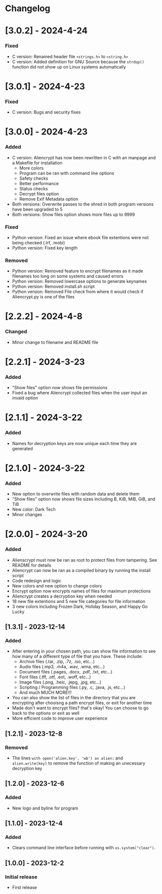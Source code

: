 # Changelog

# [3.0.2] - 2024-4-24
### Fixed
- C version: Renamed header file ```<strings.h>``` to ```<string.h>```
- C version: Added definition for GNU Source because the ```strdup()``` function did not show up on Linux systems automatically

# [3.0.1] - 2024-4-23
### Fixed
- C version: Bugs and security fixes

# [3.0.0] - 2024-4-23
### Added
- C version: Aliencrypt has now been rewritten in C with an manpage and a Makefile for installation
  * More colors
  * Program can be ran with command line options
  * Safety checks
  * Better performance
  * Status checks
  * Decrypt files option
  * Remove Exif Metadata option
- Both versions: Overwrite passes to the shred in both program versions have been upgraded to 5
- Both versions: Show files option shows more files up to 9999

### Fixed
- Python version: Fixed an issue where ebook file extentions were not being checked (.lrf, .mobi)
- Python version: Fixed key length

### Removed
- Python version: Removed feature to encrypt filenames as it made filenames too long on some systems and caused errors
- Python version: Removed lowercase options to generate keynames
- Python version: Removed install.sh script
- Python version: Removed File check from where it would check if Aliencrypt.py is one of the files

# [2.2.2] - 2024-4-8
### Changed
- Minor change to filename and README file

# [2.2.1] - 2024-3-23
### Added
- "Show files" option now shows file permissions
- Fixed a bug where Aliencrypt collected files when the user input an invald option

# [2.1.1] - 2024-3-22
### Added
- Names for decryption keys are now unique each time they are generated

# [2.1.0] - 2024-3-22
### Added
- New option to overwrite files with random data and delete them
- "Show files" option now shows file sizes including B, KiB, MiB, GiB, and TiB
- New color: Dark Tech
- Minor changes

# [2.0.0] - 2024-3-20
### Added
- Alienscrypt must now be ran as root to protect files from tampering. See README for details
- Aliencrypt can now be ran as a compiled binary by running the install script
- Code redesign and logic
- New colors and new option to change colors
- Encrypt option now encrypts names of files for maximum protections
- Aliencrypt creates a decryption key when needed
- 18 new file extentions and 5 new file categories for file information
- 3 new colors including Frozen Dark, Holiday Season, and Happy Go Lucky

## [1.3.1] - 2023-12-14
### Added
- After entering in your chosen path, you can show file information to see how many of a different type of file that you have. These include:
  * Archive files (.tar, .zip, .7z, .iso, etc...)
  * Audio files (.mp3, .m4a, .wav, .wma, etc...)
  * Document files (.pages, .docx, .pdf, .txt, etc...)
  * Font files (.tff, .otf, .eot, .woff, etc...)
  * Image files (.png, .heic, .jepg, .jpg, etc...)
  * Scripting / Programming files (.py, .c, .java, .js, etc...)
  * And much MUCH MORE!!!
- You can also show the list of files in the directory that you are encrypting after chooisng a path encrypt files, or exit for another time
- Made don't want to encrypt files? that's okay! You can choose to go back to the options or exit as well
- More efficient code to improve user experience

## [1.2.1] - 2023-12-8
### Removed
- The lines ```with open('alien.key', 'wb') as alien:``` and ```alien.write(key)``` to remove the function of making an unecessary decryption key

## [1.2.0] - 2023-12-6
### Added
- New logo and byline for program

## [1.1.0] - 2023-12-4
### Added
- Clears command line interface before running with ```os.system("clear")```.

## [1.0.0] - 2023-12-2
### Initial release
- First release
